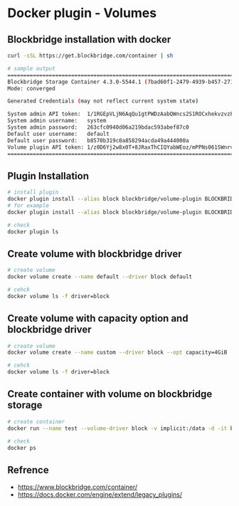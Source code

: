 # Docker plugin - Volumes

## Blockbridge installation with docker
```bash
curl -sSL https://get.blockbridge.com/container | sh

# sample output
=================================================================================
Blockbridge Storage Container 4.3.0-5544.1 (7bad60f1-2479-4939-b457-271165daa4eb)
Mode: converged

Generated Credentials (may not reflect current system state)

System admin API token:  1/1RGEpVLjN6AqQu1gtPWDzAabQWncs2S1ROCxhekvzvzFEYSlUuM24Q
System admin username:   system
System admin password:   263cfc0940d06a219bdac593abef87c0
Default user username:   default
Default user password:   b8570b319c0a858294acda49a444000a
Volume plugin API token: 1/z0D6Yj2w8x0T+8JRaxThCIQYabWEoz/mPPNs061SWnrvQPpiPbDyXA
=================================================================================
```

## Plugin Installation​
```bash
# install plugin
docker plugin install --alias block blockbridge/volume-plugin BLOCKBRIDGE_API_HOST="YOUR HOST" BLOCKBRIDGE_API_KEY="YOUR KEY"
# for example
docker plugin install --alias block blockbridge/volume-plugin BLOCKBRIDGE_API_HOST="172.16.10.153" BLOCKBRIDGE_API_KEY="1/1RGEpVLjN6AqQu1gtPWDzAabQWncs2S1ROCxhekvzvzFEYSlUuM24Q"

# check
docker plugin ls​
```
## Create volume with blockbridge driver
```bash
# create volume
docker volume create --name default --driver block default

# cehck
docker volume ls -f driver=block
```

## Create volume with capacity option and blockbridge driver
```bash
# create volume
docker volume create --name custom --driver block --opt capacity=4GiB

# cehck
docker volume ls -f driver=block
```

## Create container with volume on blockbridge storage
```bash
# create container
docker run --name test --volume-driver block -v implicit:/data -d -it busybox sh

# check
docker ps
```

## Refrence
  - https://www.blockbridge.com/container/
  - https://docs.docker.com/engine/extend/legacy_plugins/